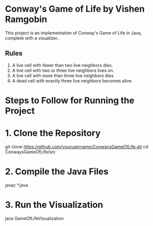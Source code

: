 
# Conway's Game of Life by Vishen Ramgobin

This project is an implementation of Conway's Game of Life in Java, complete with a visualizer..

## Rules

1. A live cell with fewer than two live neighbors dies.
2. A live cell with two or three live neighbors lives on.
3. A live cell with more than three live neighbors dies.
4. A dead cell with exactly three live neighbors becomes alive.

# Steps to Follow for Running the Project

# 1. Clone the Repository

git clone https://github.com/yourusername/ConwaysGameOfLife.git
cd ConwaysGameOfLife/src

# 2. Compile the Java Files

javac *.java

# 3. Run the Visualization

java GameOfLifeVisualization

